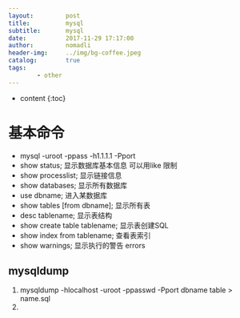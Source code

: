 ```yaml
---
layout:         post
title:          mysql
subtitle:       mysql
date:           2017-11-29 17:17:00
author:         nomadli
header-img:     ../img/bg-coffee.jpeg
catalog:        true
tags:
        - other
---
```


* content
{:toc} 

# 基本命令
- mysql -uroot -ppass -h1.1.1.1 -Pport
- show status; 显示数据库基本信息 可以用like 限制
- show processlist; 显示链接信息
- show databases; 显示所有数据库
- use dbname; 进入某数据库
- show tables [from dbname]; 显示所有表
- desc tablename; 显示表结构
- show create table tablename; 显示表创建SQL
- show index from tablename; 查看表索引
- show warnings; 显示执行的警告 errors

## mysqldump
1.   mysqldump -hlocalhost -uroot -ppasswd -Pport  dbname table > name.sql
2.   
